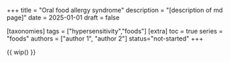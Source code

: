 +++
title = "Oral food allergy syndrome"
description = "[description of md page]"
date = 2025-01-01
draft = false

[taxonomies]
tags = ["hypersensitivity","foods"]
[extra]
toc = true
series = "foods"
authors = ["author 1", "author 2"]
status="not-started"
+++

{{ wip() }}

</br>
</br>

<div class="blur-container">

</div>
